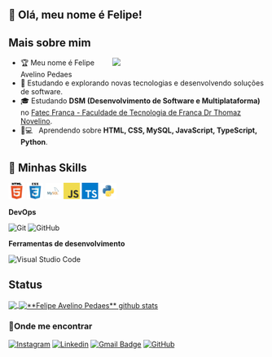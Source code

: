## 💜 Olá, meu nome é <strong>Felipe!</strong>

## Mais sobre mim

<img align="right" width="300" src="https://i2.wp.com/allhtaccess.info/wp-content/uploads/2018/03/programming.gif?fit=1281%2C716&ssl=1" />

- 🏆 Meu nome é Felipe Avelino Pedaes
- 🧐 Estudando e explorando novas tecnologias e desenvolvendo soluções de software.
- 🎓 Estudando **DSM (Desenvolvimento de Software e Multiplataforma)** no <a href="https://site.fatecfranca.edu.br/">Fatec Franca - Faculdade de Tecnologia de Franca Dr Thomaz Novelino</a>.
- 📖💻 &nbsp; Aprendendo sobre **HTML, CSS, MySQL, JavaScript, TypeScript, Python**.


## 🚀 Minhas Skills

<code><img height="32" src="https://raw.githubusercontent.com/github/explore/80688e429a7d4ef2fca1e82350fe8e3517d3494d/topics/html/html.png" alt="HTML5"/></code>
<code><img height="32" src="https://raw.githubusercontent.com/github/explore/80688e429a7d4ef2fca1e82350fe8e3517d3494d/topics/css/css.png" alt="CSS"/></code>
<code><img height="32" src="https://raw.githubusercontent.com/github/explore/80688e429a7d4ef2fca1e82350fe8e3517d3494d/topics/mysql/mysql.png" alt="MySQL"/></code>
<code><img height="32" src="https://raw.githubusercontent.com/github/explore/80688e429a7d4ef2fca1e82350fe8e3517d3494d/topics/javascript/javascript.png" alt="Javascript"/></code>
<code><img height="32" src="https://raw.githubusercontent.com/github/explore/80688e429a7d4ef2fca1e82350fe8e3517d3494d/topics/typescript/typescript.png" alt="Typescript"/></code>
<code><img height="32" src="https://raw.githubusercontent.com/github/explore/80688e429a7d4ef2fca1e82350fe8e3517d3494d/topics/python/python.png" alt="Python"/></code>





**DevOps**

![Git](https://img.shields.io/badge/-Git-333333?style=flat&logo=git)
![GitHub](https://img.shields.io/badge/-GitHub-333333?style=flat&logo=github)


**Ferramentas de desenvolvimento**

![Visual Studio Code](https://img.shields.io/badge/-Visual%20Studio%20Code-333333?style=flat&logo=visual-studio-code&logoColor=007ACC)

## Status

<a href="https://github.com/ITzspi">
  <img align="center" src="https://github-readme-stats.vercel.app/api/top-langs/?username=ITzspi&theme=dracula&hide_langs_below=1" />
</a>

<a href="https://github.com/ITzspi">
 <img align="center" src="https://github-readme-stats.vercel.app/api?username=ITzspi&show_icons=true&theme=dracula&line_height=27" alt="**Felipe Avelino Pedaes** github stats"/>
</a>

<h3>🎯Onde me encontrar</h3>

[![Instagram](https://img.shields.io/badge/Instagram-E4405F?style=for-the-badge&logo=instagram&logoColor=white)](https://www.instagram.com/lipe_avelinoo/)
[![Linkedin](https://img.shields.io/badge/LinkedIn-0077B5?style=for-the-badge&logo=linkedin&logoColor=white)](https://www.linkedin.com/in/felipe-avelino-pedaes-939288279/)
[![Gmail Badge](https://img.shields.io/badge/Gmail-D14836?style=for-the-badge&logo=gmail&logoColor=white)](mailto:felipeavelinopedaes@gmail.com)
[![GitHub](https://img.shields.io/badge/GitHub-100000?style=for-the-badge&logo=github&logoColor=white)](https://github.com/ITzspi)
